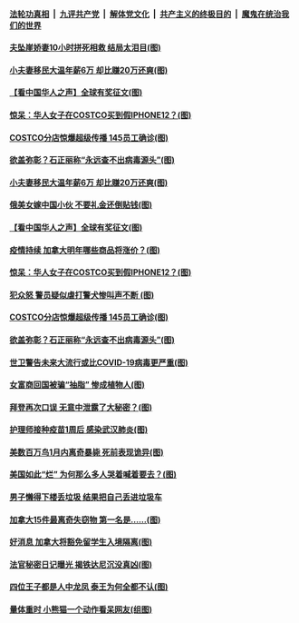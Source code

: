####  [法轮功真相](../../../../basic/blob/master/README.md?t=01012331) &nbsp;|&nbsp; [九评共产党](../../../../9ping.md/blob/master/README.md?t=01012331) &nbsp;|&nbsp; [解体党文化](../../../../jtdwh.md/blob/master/README.md?t=01012331)  &nbsp;|&nbsp; [共产主义的终极目的](../../../../gczydzjmd.md/blob/master/README.md?t=01012331) &nbsp;|&nbsp; [魔鬼在统治我们的世界](../../../../mgztzwmdsj.md/blob/master/README.md?t=01012331) 

#### [夫坠崖娇妻10小时拼死相救 结局太泪目(图)](../pages/p3/957761.md?t=01012331) 

#### [小夫妻移民大温年薪6万 却比赚20万还爽(图)](../pages/p3/957677.md?t=01012331) 

#### [【看中国华人之声】全球有奖征文(图)](../pages/p3/953963.md?t=01012331) 

#### [惊呆：华人女子在COSTCO买到假IPHONE12？(图)](../pages/p3/957668.md?t=01012331) 

#### [COSTCO分店惊爆超级传播 145员工确诊(图)](../pages/p3/957648.md?t=01012331) 

#### [欲盖弥彰？石正丽称“永远查不出病毒源头”(图)](../pages/p3/957580.md?t=01012331) 

#### [小夫妻移民大温年薪6万 却比赚20万还爽(图)](../pages/p3/957677.md?t=01012331) 

#### [俄美女嫁中国小伙 不要礼金还倒贴钱(图)](../pages/p3/957662.md?t=01012331) 

#### [【看中国华人之声】全球有奖征文(图)](../pages/p3/953963.md?t=01012331) 

#### [疫情持续 加拿大明年哪些商品将涨价？(图)](../pages/p3/957693.md?t=01012331) 

#### [惊呆：华人女子在COSTCO买到假IPHONE12？(图)](../pages/p3/957668.md?t=01012331) 

#### [犯众怒 警员疑似虐打警犬惨叫声不断 (图)](../pages/p3/957657.md?t=01012331) 

#### [COSTCO分店惊爆超级传播 145员工确诊(图)](../pages/p3/957648.md?t=01012331) 

#### [欲盖弥彰？石正丽称“永远查不出病毒源头”(图)](../pages/p3/957580.md?t=01012331) 

#### [世卫警告未来大流行或比COVID-19病毒更严重(图)](../pages/p3/957572.md?t=01012331) 

#### [女富商回国被骗“抽脂” 惨成植物人(图)](../pages/p3/957570.md?t=01012331) 

#### [拜登再次口误 无意中泄露了大秘密？(图)](../pages/p3/957567.md?t=01012331) 

#### [护理师接种疫苗1周后 感染武汉肺炎(图)](../pages/p3/957554.md?t=01012331) 

#### [美数百万鸟1月内离奇暴毙 死前表现诡异(图)](../pages/p3/957550.md?t=01012331) 

#### [美国如此“烂” 为何那么多人哭着喊着要去？(图)](../pages/p3/957495.md?t=01012331) 

#### [男子懒得下楼丢垃圾 结果把自己丢进垃圾车](../pages/p3/957492.md?t=01012331) 

#### [加拿大15件最离奇失窃物 第一名是……(图)](../pages/p3/957484.md?t=01012331) 

#### [好消息 加拿大将豁免留学生入境隔离(图)](../pages/p3/957431.md?t=01012331) 

#### [法官秘密日记曝光 揭铁达尼沉没真凶(图)](../pages/p3/957420.md?t=01012331) 

#### [四位王子都是人中龙凤 泰王为何全都不认(图)](../pages/p3/957417.md?t=01012331) 

#### [量体重时 小熊猫一个动作看呆网友(组图)](../pages/p3/957337.md?t=01012331) 

